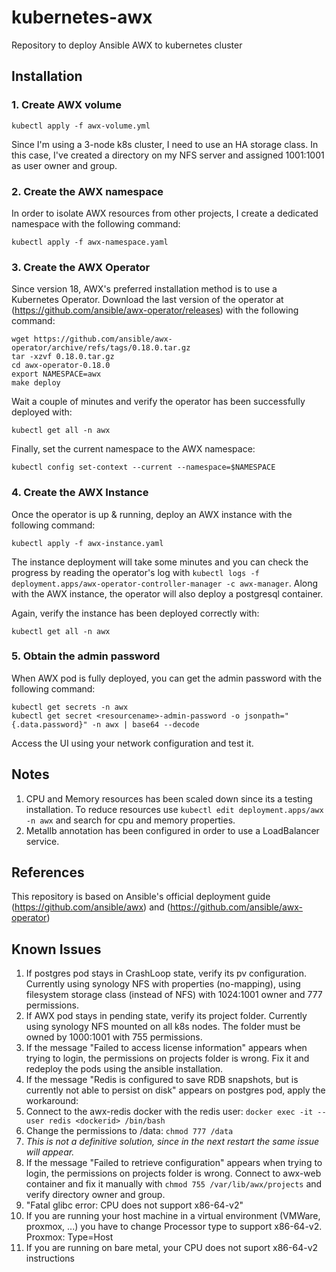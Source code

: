 # kubernetes-awx
Repository to deploy Ansible AWX to kubernetes cluster

## Installation
### 1. Create AWX volume
`kubectl apply -f awx-volume.yml`

Since I'm using a 3-node k8s cluster, I need to use an HA storage class. In this case, I've created a directory on my NFS server and assigned 1001:1001 as user owner and group.

### 2. Create the AWX namespace
In order to isolate AWX resources from other projects, I create a dedicated namespace with the following command:
```
kubectl apply -f awx-namespace.yaml
```

### 3. Create the AWX Operator
Since version 18, AWX's preferred installation method is to use a Kubernetes Operator. 
Download the last version of the operator at (https://github.com/ansible/awx-operator/releases) with the following command:

```
wget https://github.com/ansible/awx-operator/archive/refs/tags/0.18.0.tar.gz
tar -xzvf 0.18.0.tar.gz
cd awx-operator-0.18.0
export NAMESPACE=awx
make deploy
```

Wait a couple of minutes and verify the operator has been successfully deployed with:
```
kubectl get all -n awx
```

Finally, set the current namespace to the AWX namespace:
```
kubectl config set-context --current --namespace=$NAMESPACE
```

### 4. Create the AWX Instance
Once the operator is up & running, deploy an AWX instance with the following command:

```
kubectl apply -f awx-instance.yaml
```

The instance deployment will take some minutes and you can check the progress by reading the operator's log with `kubectl logs -f deployment.apps/awx-operator-controller-manager -c awx-manager`.
Along with the AWX instance, the operator will also deploy a postgresql container.

Again, verify the instance has been deployed correctly with:
```
kubectl get all -n awx
```

### 5. Obtain the admin password
When AWX pod is fully deployed, you can get the admin password with the following command:
```
kubectl get secrets -n awx
kubectl get secret <resourcename>-admin-password -o jsonpath="{.data.password}" -n awx | base64 --decode
```

Access the UI using your network configuration and test it.

## Notes
1. CPU and Memory resources has been scaled down since its a testing installation. To reduce resources use `kubectl edit deployment.apps/awx -n awx` and search for cpu and memory properties.
2. Metallb annotation has been configured in order to use a LoadBalancer service.

## References
This repository is based on Ansible's official deployment guide (https://github.com/ansible/awx) and (https://github.com/ansible/awx-operator)

## Known Issues
1. If postgres pod stays in CrashLoop state, verify its pv configuration. Currently using synology NFS with properties (no-mapping), using filesystem storage class (instead of NFS) with 1024:1001 owner and 777 permissions.
2. If AWX pod stays in pending state, verify its project folder. Currently using synology NFS mounted on all k8s nodes. The folder must be owned by 1000:1001 with 755 permissions.
3. If the message "Failed to access license information" appears when trying to login, the permissions on projects folder is wrong. Fix it and redeploy the pods using the ansible installation.
4. If the message "Redis is configured to save RDB snapshots, but is currently not able to persist on disk" appears on postgres pod, apply the workaround:
  1. Connect to the awx-redis docker with the redis user: `docker exec -it --user redis <dockerid> /bin/bash`
  2. Change the permissions to /data: `chmod 777 /data`
  3. *This is not a definitive solution, since in the next restart the same issue will appear.* 
5. If the message "Failed to retrieve configuration" appears when trying to login, the permissions on projects folder is wrong. Connect to awx-web container and fix it manually with `chmod 755 /var/lib/awx/projects` and verify directory owner and group.
6. "Fatal glibc error: CPU does not support x86-64-v2"
  1. If you are running your host machine in a virtual environment (VMWare, proxmox, ...) you have to change Processor type to support x86-64-v2. Proxmox: Type=Host
  2. If you are running on bare metal, your CPU does not suport x86-64-v2 instructions
